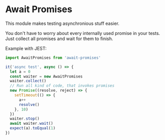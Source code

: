 # Await Promises

This module makes testing asynchronious stuff easier.

You don't have to worry about every internally used promise in your tests. Just collect all promises and wait for them to finish.

Example with JEST:

```js
import AwaitPromises from 'await-promises'

it('async test', async () => {
  let a = 0
  const waiter = new AwaitPromises
  waiter.collect()
  // Run all kind of code, that invokes promises
  new Promise((resolve, reject) => {
    setTimeout(() => {
      a++
      resolve()
    }, 10)
  })
  waiter.stop()
  await waiter.wait()
  expect(a).toEqual(1)
})
```
